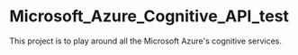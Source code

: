 # Microsoft_Azure_Cognitive_API_test
This project is to play around all the Microsoft Azure's cognitive services.
